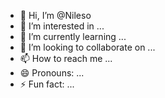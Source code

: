 - 👋 Hi, I’m @Nileso
- 👀 I’m interested in ...
- 🌱 I’m currently learning ...
- 💞️ I’m looking to collaborate on ...
- 📫 How to reach me ...
- 😄 Pronouns: ...
- ⚡ Fun fact: ...

<!---
Nileso/Nileso is a ✨ special ✨ repository because its `README.md` (this file) appears on your GitHub profile.
You can click the Preview link to take a look at your changes.
--->
